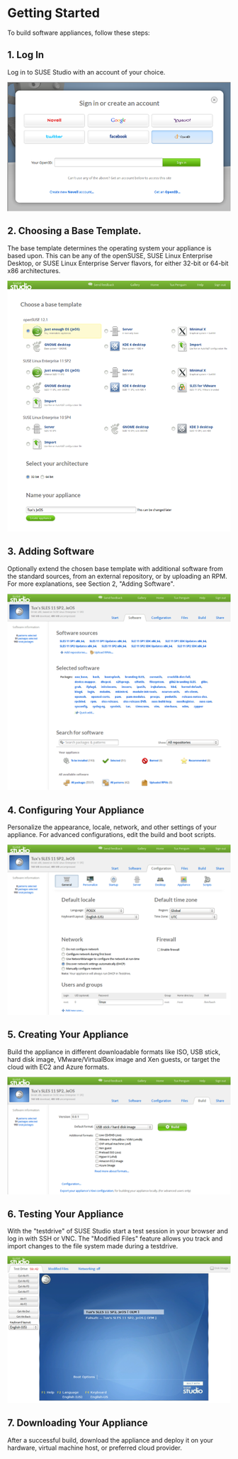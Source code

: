 # Getting Started

To build software appliances, follow these steps:

## 1. Log In

Log in to SUSE Studio with an account of your choice.

![Studio Qs Login Online](studio-qs-login-online.png)


## 2. Choosing a Base Template.

The base template determines the operating system your appliance is
based upon. This can be any of the openSUSE, SUSE Linux Enterprise
Desktop, or SUSE Linux Enterprise Server flavors, for either 32-bit or
64-bit x86 architectures.

![Studio Qs Templates Online](studio-qs-templates-online.png)


## 3. Adding Software

Optionally extend the chosen base template with additional software from
the standard sources, from an external repository, or by uploading an
RPM. For more explanations, see Section 2, "Adding Software".

![Studio Qs Software Online](studio-qs-software-online.png)


## 4. Configuring Your Appliance

Personalize the appearance, locale, network, and other settings of your
appliance. For advanced configurations, edit the build and boot scripts.

![Studio Qs Configuration Online](studio-qs-configuration-online.png)


## 5. Creating Your Appliance

Build the appliance in different downloadable formats like ISO, USB
stick, hard disk image, VMware/VirtualBox image and Xen guests, or
target the cloud with EC2 and Azure formats.

![Studio Qs Build Online](studio-qs-build-online.png)


## 6. Testing Your Appliance

With the "testdrive" of SUSE Studio start a test session in your browser
and log in with SSH or VNC. The "Modified Files" feature allows you
track and import changes to the file system made during a testdrive.

![Studio Qs Testdrive](studio-qs-testdrive.png)


## 7. Downloading Your Appliance

After a successful build, download the appliance and deploy it on your
hardware, virtual machine host, or preferred cloud provider.
